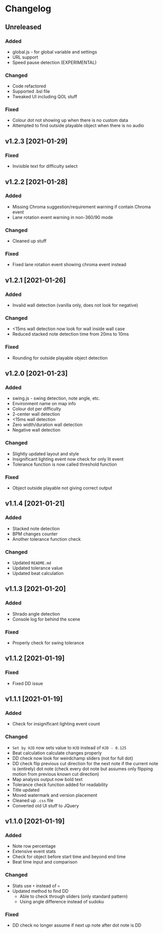 # Changelog
## Unreleased
### Added
* global.js - for global variable and settings
* URL support
* Speed pause detection (EXPERIMENTAL)

### Changed
* Code refactored
* Supported .bsl file
* Tweaked UI including QOL stuff

### Fixed
* Colour dot not showing up when there is no custom data
* Attempted to find outside playable object when there is no audio

## v1.2.3 [2021-01-29]
### Fixed
* Invisible text for difficulty select

## v1.2.2 [2021-01-28]
### Added
* Missing Chroma suggestion/requirement warning if contain Chroma event
* Lane rotation event warning in non-360/90 mode

### Changed
* Cleaned up stuff

### Fixed
* Fixed lane rotation event showing chroma event instead

## v1.2.1 [2021-01-26]
### Added
* Invalid wall detection (vanilla only, does not look for negative)

### Changed
* <15ms wall detection now look for wall inside wall case
* Reduced stacked note detection time from 20ms to 10ms

### Fixed
* Rounding for outside playable object detection

## v1.2.0 [2021-01-23]
### Added
* swing.js - swing detection, note angle, etc.
* Environment name on map info
* Colour dot per difficulty
* 2-center wall detection
* <15ms wall detection
* Zero width/duration wall detection
* Negative wall detection

### Changed
* Slightly updated layout and style
* Insignificant lighting event now check for only lit event
* Tolerance function is now called threshold function

### Fixed
* Object outside playable not giving correct output

## v1.1.4 [2021-01-21]
### Added
* Stacked note detection
* BPM changes counter
* Another tolerance function check

### Changed
* Updated `README.md`
* Updated tolerance value
* Updated beat calculation

## v1.1.3 [2021-01-20]
### Added
* Shrado angle detection
* Console log for behind the scene

### Fixed
* Properly check for swing tolerance

## v1.1.2 [2021-01-19]
### Fixed
* Fixed DD issue

## v1.1.1 [2021-01-19]
### Added
* Check for insignificant lighting event count

### Changed
* `Set by HJD` now sets value to `HJD` instead of `HJD - 0.125`
* Beat calculation calculate changes properly
* DD check now look for weirdchamp sliders (not for full dot)
* DD check flip previous cut direction for the next note if the current note is (entirely) dot note (check every dot note but assumes only flipping motion from previous known cut direction)
* Map analysis output now bold text
* Tolerance check function added for readability
* Title updated
* Moved watermark and version placement
* Cleaned up `.css` file
* Converted old UI stuff to JQuery

## v1.1.0 [2021-01-19]
### Added
* Note row percentage
* Extensive event stats
* Check for object before start time and beyond end time
* Beat time input and comparison

### Changed
* Stats use `•` instead of `>`
* Updated method to find DD
  * Able to check through sliders (only standard pattern)
  * Using angle difference instead of sudoku

### Fixed
* DD check no longer assume if next up note after dot note is DD